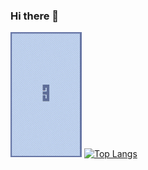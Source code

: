 ### Hi there 👋

![tetris.gif](tetris_small.gif) [![Top Langs](https://github-readme-stats.vercel.app/api/top-langs/?username=joedf&layout=compact)](https://github.com/anuraghazra/github-readme-stats)

<!--
**joedf/joedf** is a ✨ _special_ ✨ repository because its `README.md` (this file) appears on your GitHub profile.

Here are some ideas to get you started:

- 🔭 I’m currently working on ...
- 🌱 I’m currently learning ...
- 👯 I’m looking to collaborate on ...
- 🤔 I’m looking for help with ...
- 💬 Ask me about ...
- 📫 How to reach me: ...
- 😄 Pronouns: ...
- ⚡ Fun fact: ...
-->
